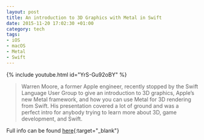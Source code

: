 ```yaml
---
layout: post
title: An introduction to 3D Graphics with Metal in Swift
date: 2015-11-20 17:02:30 +01:00
category: tech
tags:
- iOS
- macOS
- Metal
- Swift
---
```


{% include youtube.html id="YrS-Gu92oBY" %}

<script async class="speakerdeck-embed" data-id="94f582b046a4013276d47e9fc6387efe" data-ratio="1.77777777777778" src="//speakerdeck.com/assets/embed.js"></script>
<p></p>

> Warren Moore, a former Apple engineer, recently stopped by the Swift Language User Group to give an introduction to 3D graphics, Apple’s new Metal framework, and how you can use Metal for 3D rendering from Swift. His presentation covered a lot of ground and was a perfect intro for anybody trying to learn more about 3D, game development, and Swift.

Full info can be found [here](https://academy.realm.io/posts/3d-graphics-metal-swift/){:target="_blank"}
